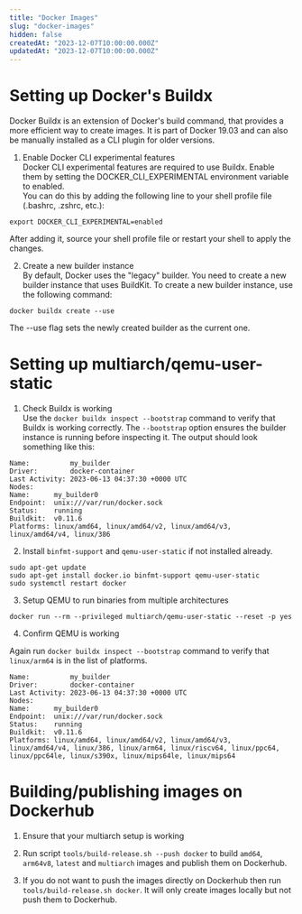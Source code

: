 ```yaml
---
title: "Docker Images"
slug: "docker-images"
hidden: false
createdAt: "2023-12-07T10:00:00.000Z"
updatedAt: "2023-12-07T10:00:00.000Z"
---
```

# Setting up Docker's Buildx

Docker Buildx is an extension of Docker's build command, that provides a more efficient way to create images. It is part of Docker 19.03 and can also be manually installed as a CLI plugin for older versions.

1. Enable Docker CLI experimental features  
   Docker CLI experimental features are required to use Buildx. Enable them by setting the DOCKER_CLI_EXPERIMENTAL environment variable to enabled.  
   You can do this by adding the following line to your shell profile file (.bashrc, .zshrc, etc.):

```
export DOCKER_CLI_EXPERIMENTAL=enabled
```

After adding it, source your shell profile file or restart your shell to apply the changes.

2. Create a new builder instance  
   By default, Docker uses the "legacy" builder. You need to create a new builder instance that uses BuildKit. To create a new builder instance, use the following command:

```
docker buildx create --use
```

The --use flag sets the newly created builder as the current one.

# Setting up multiarch/qemu-user-static

1. Check Buildx is working  
   Use the `docker buildx inspect --bootstrap` command to verify that Buildx is working correctly. The `--bootstrap` option ensures the builder instance is running before inspecting it. The output should look something like this:

```
Name:          my_builder
Driver:        docker-container
Last Activity: 2023-06-13 04:37:30 +0000 UTC
Nodes:
Name:      my_builder0
Endpoint:  unix:///var/run/docker.sock
Status:    running
Buildkit:  v0.11.6
Platforms: linux/amd64, linux/amd64/v2, linux/amd64/v3, linux/amd64/v4, linux/386
```

2. Install `binfmt-support` and `qemu-user-static` if not installed already.

```shell
sudo apt-get update
sudo apt-get install docker.io binfmt-support qemu-user-static
sudo systemctl restart docker
```

3. Setup QEMU to run binaries from multiple architectures

```
docker run --rm --privileged multiarch/qemu-user-static --reset -p yes
```

4. Confirm QEMU is working

Again run `docker buildx inspect --bootstrap` command to verify that `linux/arm64` is in the list of platforms.

```
Name:          my_builder
Driver:        docker-container
Last Activity: 2023-06-13 04:37:30 +0000 UTC
Nodes:
Name:      my_builder0
Endpoint:  unix:///var/run/docker.sock
Status:    running
Buildkit:  v0.11.6
Platforms: linux/amd64, linux/amd64/v2, linux/amd64/v3, linux/amd64/v4, linux/386, linux/arm64, linux/riscv64, linux/ppc64, linux/ppc64le, linux/s390x, linux/mips64le, linux/mips64
```

# Building/publishing images on Dockerhub
1. Ensure that your multiarch setup is working

2. Run script `tools/build-release.sh --push docker` to build `amd64`, `arm64v8`, `latest` and `multiarch` images and publish them on Dockerhub.

3. If you do not want to push the images directly on Dockerhub then run `tools/build-release.sh docker`. It will only create images locally but not push them to Dockerhub.
